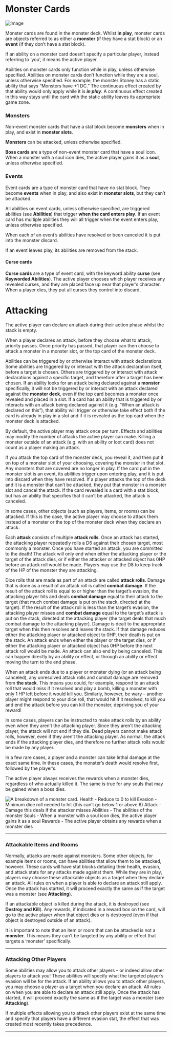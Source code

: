 #  Monster Cards

![Image](https://foursouls.com/wp-content/uploads/2021/10/MonsterCardBack-751x1024.png#93x128)

Monster cards are found in the monster deck. Whilst **in play**, monster cards are objects referred to as either a **monster** (if they have a stat block) or an **event** (if they don’t have a stat block).

If an ability on a monster card doesn’t specify a particular player, instead referring to ‘you’, it means the active player.

Abilities on monster cards only function while in play, unless otherwise specified. Abilities on monster cards don’t function while they are a soul, unless otherwise specified. For example, the monster Stoney has a static ability that says “Monsters have +1 DC.” The continuous effect created by that ability would only apply while it is ***in play***. A continuous effect created in this way stays until the card with the static ability leaves its appropriate game zone.

### **Monsters**

Non-event monster cards that have a stat block become **monsters** when in play, and exist in **monster slots**.

**Monsters** can be attacked, unless otherwise specified.

**Boss cards** are a type of non-event monster card that have a soul icon. When a monster with a soul icon dies, the active player gains it as a **soul**, unless otherwise specified.


### **Events**

Event cards are a type of monster card that have no stat block. They become **events** when in play, and also exist in **monster slots**, but they can’t be attacked.

All abilities on event cards, unless otherwise specified, are triggered abilities (see **Abilities**) that trigger **when the card enters play**. If an event card has multiple abilities they will all trigger when the event enters play, unless otherwise specified.

When each of an event’s abilities have resolved or been canceled it is put into the monster discard.

If an event leaves play, its abilities are removed from the stack.


#### Curse cards

**Curse cards** are a type of event card, with the keyword ability **curse** (see **Keyworded Abilities**). The active player chooses which player receives any revealed curses, and they are placed face up near that player’s character. When a player dies, they put all curses they control into discard.


# Attacking

The active player can declare an attack during their action phase whilst the stack is empty.

When a player declares an attack, before they choose what to attack, priority passes. Once priority has passed, that player can then choose to attack a monster in a monster slot, or the top card of the monster deck.

Abilities can be triggered by or otherwise interact with attack declarations. Some abilities are triggered by or interact with the attack declaration itself, before a target is chosen. Others are triggered by or interact with attack declarations against a specific target, and therefore after a target has been chosen. If an ability looks for an attack being declared against a **monster** specifically, it will not be triggered by or interact with an attack declared against the **monster deck**, even if the top card becomes a monster once revealed and placed in a slot. If a card has an ability that is triggered by or interacts with an attack being declared against it (e.g. “When an attack is declared on this”), that ability will trigger or otherwise take effect both if the card is already in play in a slot and if it is revealed as the top card when the monster deck is attacked.

By default, the active player may attack once per turn. Effects and abilities may modify the number of attacks the active player can make. Killing a monster outside of an attack (e.g. with an ability or loot card) does not count as a player making an attack.

If you attack the top card of the monster deck, you reveal it, and then put it on top of a monster slot of your choosing, covering the monster in that slot. Any monsters that are covered are no longer in play. If the card put in the monster slot is an event, its abilities trigger upon entering play, and it is put into discard when they have resolved. If a player attacks the top of the deck and it is a monster that can’t be attacked, they put that monster in a monster slot and cancel the attack. If the card revealed is a card with a stat block, but has an ability that specifies that it can’t be attacked, the attack is canceled.

In some cases, other objects (such as players, items, or rooms) can be attacked. If this is the case, the active player may choose to attack them instead of a monster or the top of the monster deck when they declare an attack.

Each **attack** consists of multiple **attack rolls**. Once an attack has started, the attacking player repeatedly rolls a D6 against their chosen target, most commonly a monster. Once you have started an attack, you are committed to the death! The attack will only end when either the attacking player or the target of the attack dies, or if either the attacker or attacked object has 0HP before an attack roll would be made. Players may use the D8 to keep track of the HP of the monster they are attacking.

Dice rolls that are made as part of an attack are called **attack rolls**. Damage that is done as a result of an attack roll is called **combat damage**. If the result of the attack roll is equal to or higher than the target’s evasion, the attacking player hits and deals **combat damage** equal to their attack to the target (that much combat damage is put on the stack, directed at the target). If the result of the attack roll is less than the target’s evasion, the attacking player misses and **combat damage** equal to the target’s attack is put on the stack, directed at the attacking player (the target deals that much combat damage to the attacking player). Damage is dealt to the appropriate target when this then resolves and leaves the stack. If that damage reduces either the attacking player or attacked object to 0HP, their death is put on the stack. An attack ends when either the player or the target dies, or if either the attacking player or attacked object has 0HP before the next attack roll would be made. An attack can also end by being canceled. This can happen directly by an ability or effect, or through an ability or effect moving the turn to the end phase.

When an attack ends due to a player or monster dying (or an attack being canceled), any unresolved attack rolls and combat damage are removed from **the stack**. This means you could, for example, respond to an attack roll that would miss if it resolved and play a bomb, killing a monster with only 1 HP left before it would kill you. Similarly, however, be wary – another player might respond to your dice roll, that would hit if it resolved, to kill you and end the attack before you can kill the monster, depriving you of your reward!

In some cases, players can be instructed to make attack rolls by an ability even when they aren’t the attacking player. Since they aren’t the attacking player, the attack will not end if they die. Dead players cannot make attack rolls, however, even if they aren’t the attacking player. As normal, the attack ends if the attacking player dies, and therefore no further attack rolls would be made by any player.

In a few rare cases, a player and a monster can take lethal damage at the exact same time. In these cases, the monster’s death would resolve first, followed by the player’s.

The active player always receives the rewards when a monster dies, regardless of who actually killed it. The same is true for any souls that may be gained when a boss dies.

![A breakdown of a monster card.
Health - Reduce to 0 to kill
Evasion - Minimum dice roll needed to hit (this can’t go below 1 or above 6)
Attack - Damage this deals if the attacker misses
Abilities - The abilities of the monster
Souls - When a monster with a soul icon dies, the active player gains it as a soul
Rewards - The active player obtains any rewards when a monster dies](https://foursouls.com/wp-content/uploads/2023/01/Monster-Stat-Breakdown-1024x645.png)

* * *

### Attackable Items and Rooms

Normally, attacks are made against monsters. Some other objects, for example items or rooms, can have abilities that allow them to be attacked, however. These cards will have stat blocks detailing their health, evasion, and attack stats for any attacks made against them. While they are in play, players may choose these attackable objects as a target when they declare an attack. All rules on when a player is able to declare an attack still apply. Once the attack has started, it will proceed exactly the same as if the target was a monster (see **Attacking**).

If an attackable object is killed during the attack, it is destroyed (see **Destroy and Kill**). Any rewards, if indicated in a reward box on the card, will go to the active player when that object dies or is destroyed (even if that object is destroyed outside of an attack).

It is important to note that an item or room that can be attacked is not a **monster**. This means they can’t be targeted by any ability or effect that targets a ‘monster’ specifically.

* * *

### Attacking Other Players

Some abilities may allow you to attack other players – or indeed allow other players to attack you! These abilities will specify what the targeted player’s evasion will be for the attack. If an ability allows you to attack other players, you may choose a player as a target when you declare an attack. All rules on when you are able to declare an attack still apply. Once the attack has started, it will proceed exactly the same as if the target was a monster (see **Attacking**).

If multiple effects allowing you to attack other players exist at the same time and specify that players have a different evasion stat, the effect that was created most recently takes precedence.

* * *